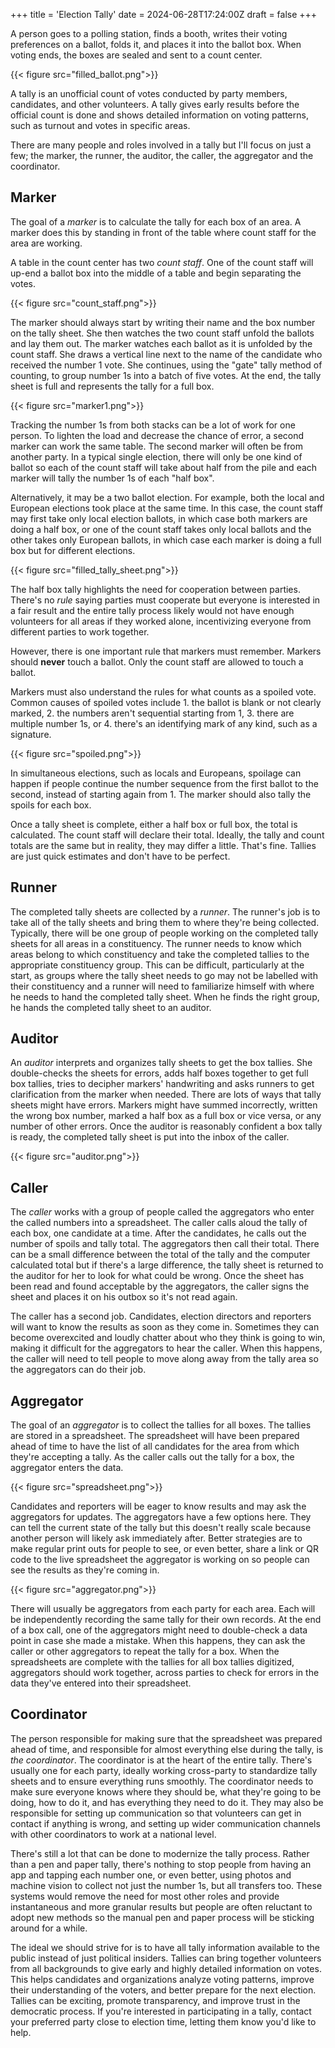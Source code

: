 +++
title = 'Election Tally'
date = 2024-06-28T17:24:00Z
draft = false
+++

A person goes to a polling station, finds a booth, writes their voting preferences on a ballot, folds it, and places it into the ballot box. When voting ends, the boxes are sealed and sent to a count center.

{{< figure src="filled_ballot.png">}}

A tally is an unofficial count of votes conducted by party members, candidates, and other volunteers. A tally gives early results before the official count is done and shows detailed information on voting patterns, such as turnout and votes in specific areas.

There are many people and roles involved in a tally but I'll focus on just a few; the marker, the runner, the auditor, the caller, the aggregator and the coordinator.

## Marker

The goal of a *marker* is to calculate the tally for each box of an area. A marker does this by standing in front of the table where count staff for the area are working.

A table in the count center has two *count staff*. One of the count staff will up-end a ballot box into the middle of a table and begin separating the votes.

{{< figure src="count_staff.png">}}

The marker should always start by writing their name and the box number on the tally sheet. She then watches the two count staff unfold the ballots and lay them out. The marker watches each ballot as it is unfolded by the count staff. She draws a vertical line next to the name of the candidate who received the number 1 vote. She continues, using the "gate" tally method of counting, to group number 1s into a batch of five votes. At the end, the tally sheet is full and represents the tally for a full box.

{{< figure src="marker1.png">}}

Tracking the number 1s from both stacks can be a lot of work for one person. To lighten the load and decrease the chance of error, a second marker can work the same table. The second marker will often be from another party. In a typical single election, there will only be one kind of ballot so each of the count staff will take about half from the pile and each marker will tally the number 1s of each "half box".

Alternatively, it may be a two ballot election. For example, both the local and European elections took place at the same time. In this case, the count staff may first take only local election ballots, in which case both markers are doing a half box, or one of the count staff takes only local ballots and the other takes only European ballots, in which case each marker is doing a full box but for different elections.

{{< figure src="filled_tally_sheet.png">}}

The half box tally highlights the need for cooperation between parties. There's no *rule* saying parties must cooperate but everyone is interested in a fair result and the entire tally process likely would not have enough volunteers for all areas if they worked alone, incentivizing everyone from different parties to work together.

However, there is one important rule that markers must remember. Markers should **never** touch a ballot. Only the count staff are allowed to touch a ballot.

Markers must also understand the rules for what counts as a spoiled vote. Common causes of spoiled votes include 1. the ballot is blank or not clearly marked, 2. the numbers aren't sequential starting from 1, 3. there are multiple number 1s, or 4. there's an identifying mark of any kind, such as a signature.

{{< figure src="spoiled.png">}}

In simultaneous elections, such as locals and Europeans, spoilage can happen if people continue the number sequence from the first ballot to the second, instead of starting again from 1. The marker should also tally the spoils for each box.

Once a tally sheet is complete, either a half box or full box, the total is calculated. The count staff will declare their total. Ideally, the tally and count totals are the same but in reality, they may differ a little. That's fine. Tallies are just quick estimates and don't have to be perfect.

## Runner

The completed tally sheets are collected by a *runner*. The runner's job is to take all of the tally sheets and bring them to where they're being collected. Typically, there will be one group of people working on the completed tally sheets for all areas in a constituency. The runner needs to know which areas belong to which constituency and take the completed tallies to the appropriate constituency group. This can be difficult, particularly at the start, as groups where the tally sheet needs to go may not be labelled with their constituency and a runner will need to familiarize himself with where he needs to hand the completed tally sheet. When he finds the right group, he hands the completed tally sheet to an auditor.

## Auditor

An *auditor* interprets and organizes tally sheets to get the box tallies. She double-checks the sheets for errors, adds half boxes together to get full box tallies, tries to decipher markers' handwriting and asks runners to get clarification from the marker when needed. There are lots of ways that tally sheets might have errors. Markers might have summed incorrectly, written the wrong box number, marked a half box as a full box or vice versa, or any number of other errors. Once the auditor is reasonably confident a box tally is ready, the completed tally sheet is put into the inbox of the caller.

{{< figure src="auditor.png">}}

## Caller

The *caller* works with a group of people called the aggregators who enter the called numbers into a spreadsheet. The caller calls aloud the tally of each box, one candidate at a time. After the candidates, he calls out the number of spoils and tally total. The aggregators then call their total. There can be a small difference between the total of the tally and the computer calculated total but if there's a large difference, the tally sheet is returned to the auditor for her to look for what could be wrong. Once the sheet has been read and found acceptable by the aggregators, the caller signs the sheet and places it on his outbox so it's not read again.

The caller has a second job. Candidates, election directors and reporters will want to know the results as soon as they come in. Sometimes they can become overexcited and loudly chatter about who they think is going to win, making it difficult for the aggregators to hear the caller. When this happens, the caller will need to tell people to move along away from the tally area so the aggregators can do their job.

## Aggregator

The goal of an *aggregator* is to collect the tallies for all boxes. The tallies are stored in a spreadsheet. The spreadsheet will have been prepared ahead of time to have the list of all candidates for the area from which they're accepting a tally.  As the caller calls out the tally for a box, the aggregator enters the data.

{{< figure src="spreadsheet.png">}}

Candidates and reporters will be eager to know results and may ask the aggregators for updates. The aggregators have a few options here. They can tell the current state of the tally but this doesn't really scale because another person will likely ask immediately after. Better strategies are to make regular print outs for people to see, or even better, share a link or QR code to the live spreadsheet the aggregator is working on so people can see the results as they're coming in.

{{< figure src="aggregator.png">}}

There will usually be aggregators from each party for each area. Each will be independently recording the same tally for their own records. At the end of a box call, one of the aggregators might need to double-check a data point in case she made a mistake. When this happens, they can ask the caller or other aggregators to repeat the tally for a box. When the spreadsheets are complete with the tallies for all box tallies digitized, aggregators should work together, across parties to check for errors in the data they've entered into their spreadsheet.

## Coordinator

The person responsible for making sure that the spreadsheet was prepared ahead of time, and responsible for almost everything else during the tally, is *the coordinator*. The coordinator is at the heart of the entire tally. There's usually one for each party, ideally working cross-party to standardize tally sheets and to ensure everything runs smoothly. The coordinator needs to make sure everyone knows where they should be, what they're going to be doing, how to do it, and has everything they need to do it. They may also be responsible for setting up communication so that volunteers can get in contact if anything is wrong, and setting up wider communication channels with other coordinators to work at a national level.

There's still a lot that can be done to modernize the tally process. Rather than a pen and paper tally, there's nothing to stop people from having an app and tapping each number one, or even better, using photos and machine vision to collect not just the number 1s, but all transfers too. These systems would remove the need for most other roles and provide instantaneous and more granular results but people are often reluctant to adopt new methods so the manual pen and paper process will be sticking around for a while.

The ideal we should strive for is to have all tally information available to the public instead of just political insiders. Tallies can bring together volunteers from all backgrounds to give early and highly detailed information on votes. This helps candidates and organizations analyze voting patterns, improve their understanding of the voters, and better prepare for the next election. Tallies can be exciting, promote transparency, and improve trust in the democratic process. If you're interested in participating in a tally, contact your preferred party close to election time, letting them know you'd like to help.
